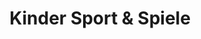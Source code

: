 ---
title: "Kinder Sport & Spiele"
url: /neukirchen-am-grossvenediger/kinder-sport-und-spiele/
shop: Spielzeug
---